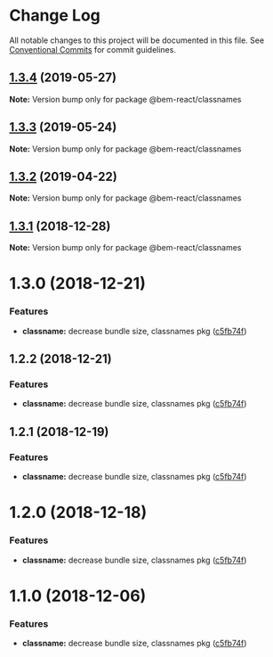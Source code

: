 # Change Log

All notable changes to this project will be documented in this file.
See [Conventional Commits](https://conventionalcommits.org) for commit guidelines.

## [1.3.4](https://github.com/bem/bem-react/compare/@bem-react/classnames@1.3.3...@bem-react/classnames@1.3.4) (2019-05-27)

**Note:** Version bump only for package @bem-react/classnames





## [1.3.3](https://github.com/bem/bem-react/tree/master/packages/classnames/compare/@bem-react/classnames@1.3.2...@bem-react/classnames@1.3.3) (2019-05-24)

**Note:** Version bump only for package @bem-react/classnames





## [1.3.2](https://github.com/bem/bem-react/tree/master/packages/classnames/compare/@bem-react/classnames@1.3.1...@bem-react/classnames@1.3.2) (2019-04-22)

**Note:** Version bump only for package @bem-react/classnames





## [1.3.1](https://github.com/bem/bem-react/tree/master/packages/classnames/compare/@bem-react/classnames@1.3.0...@bem-react/classnames@1.3.1) (2018-12-28)

**Note:** Version bump only for package @bem-react/classnames





# 1.3.0 (2018-12-21)


### Features

* **classname:** decrease bundle size, classnames pkg ([c5fb74f](https://github.com/bem/bem-react/commit/c5fb74f))





## 1.2.2 (2018-12-21)


### Features

* **classname:** decrease bundle size, classnames pkg ([c5fb74f](https://github.com/bem/bem-react/commit/c5fb74f))





## 1.2.1 (2018-12-19)


### Features

* **classname:** decrease bundle size, classnames pkg ([c5fb74f](https://github.com/bem/bem-react/commit/c5fb74f))





# 1.2.0 (2018-12-18)


### Features

* **classname:** decrease bundle size, classnames pkg ([c5fb74f](https://github.com/bem/bem-react/commit/c5fb74f))





# 1.1.0 (2018-12-06)


### Features

* **classname:** decrease bundle size, classnames pkg ([c5fb74f](https://github.com/bem/bem-react/commit/c5fb74f))
